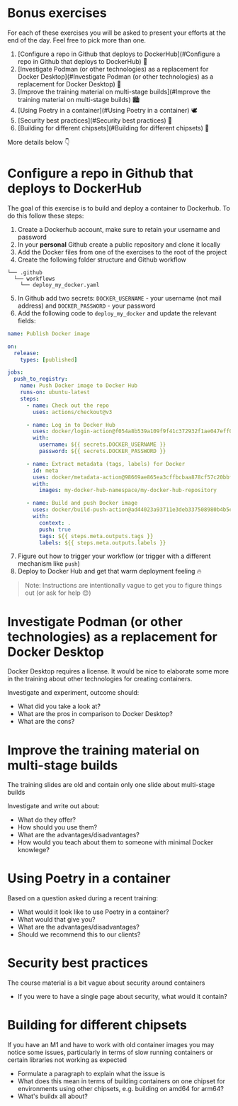 # Bonus exercises

For each of these exercises you will be asked to present your efforts at the end of the day.
Feel free to pick more than one.

1. [Configure a repo in Github that deploys to DockerHub](#Configure a repo in Github that deploys to DockerHub) :rocket:
2. [Investigate Podman (or other technologies) as a replacement for Docker Desktop](#Investigate Podman (or other technologies) as a replacement for Docker Desktop) 🚶
3. [Improve the training material on multi-stage builds](#Improve the training material on multi-stage builds) 🏙
4. [Using Poetry in a container](#Using Poetry in a container) 🕊
5. [Security best practices](#Security best practices) 🔐
6. [Building for different chipsets](#Building for different chipsets) 🍟

More details below 👇

# Configure a repo in Github that deploys to DockerHub

The goal of this exercise is to build and deploy a container to Dockerhub. 
To do this follow these steps:

1. Create a Dockerhub account, make sure to retain your username and password
2. In your **personal** Github create a public repository and clone it locally
3. Add the Docker files from one of the exercises to the root of the project
4. Create the following folder structure and Github workflow
```
└── .github
  └── workflows
    └── deploy_my_docker.yaml
```
5. In Github add two secrets: `DOCKER_USERNAME` - your username (not mail address) and `DOCKER_PASSWORD` - your password
6. Add the following code to `deploy_my_docker` and update the relevant fields:
```yaml
name: Publish Docker image

on:
  release:
    types: [published]

jobs:
  push_to_registry:
    name: Push Docker image to Docker Hub
    runs-on: ubuntu-latest
    steps:
      - name: Check out the repo
        uses: actions/checkout@v3

      - name: Log in to Docker Hub
        uses: docker/login-action@f054a8b539a109f9f41c372932f1ae047eff08c9
        with:
          username: ${{ secrets.DOCKER_USERNAME }}
          password: ${{ secrets.DOCKER_PASSWORD }}

      - name: Extract metadata (tags, labels) for Docker
        id: meta
        uses: docker/metadata-action@98669ae865ea3cffbcbaa878cf57c20bbf1c6c38
        with:
          images: my-docker-hub-namespace/my-docker-hub-repository

      - name: Build and push Docker image
        uses: docker/build-push-action@ad44023a93711e3deb337508980b4b5e9bcdc5dc
        with:
          context: .
          push: true
          tags: ${{ steps.meta.outputs.tags }}
          labels: ${{ steps.meta.outputs.labels }}
```
7. Figure out how to trigger your workflow (or trigger with a different mechanism like `push`)
8. Deploy to Docker Hub and get that warm deployment feeling 🔥

> Note: Instructions are intentionally vague to get you to figure things out (or ask for help 😊)

# Investigate Podman (or other technologies) as a replacement for Docker Desktop

Docker Desktop requires a license.  It would be nice to elaborate some more in the training about other technologies for creating containers.  

Investigate and experiment, outcome should:

- What did you take a look at?
- What are the pros in comparison to Docker Desktop?
- What are the cons?

# Improve the training material on multi-stage builds

The training slides are old and contain only one slide about multi-stage builds

Investigate and write out about:

- What do they offer?
- How should you use them?
- What are the advantages/disadvantages?
- How would you teach about them to someone with minimal Docker knowlege?



# Using Poetry in a container

Based on a question asked during a recent training:

- What would it look like to use Poetry in a container?
- What would that give you?
- What are the advantages/disadvantages?
- Should we recommend this to our clients?

# Security best practices

The course material is a bit vague about security around containers

- If you were to have a single page about security, what would it contain?

# Building for different chipsets

If you have an M1 and have to work with old container images you may notice
some issues, particularly in terms of slow running containers or certain
libraries not working as expected

- Formulate a paragraph to explain what the issue is
- What does this mean in terms of building containers on one chipset for environments using other chipsets, e.g. building on amd64 for arm64?
- What's buildx all about?